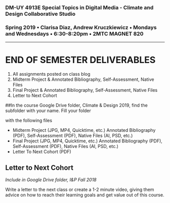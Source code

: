 ### DM-UY 4913E Special Topics in Digital Media - Climate and Design Collaborative Studio
### Spring 2019 • Clarisa Diaz, Andrew Kruczkiewicz • Mondays and Wednesdays • 6:30-8:20pm • 2MTC MAGNET 820
---

# END OF SEMESTER DELIVERABLES

<ol>
<li>All assignments posted on class blog</li>
<li>Midterm Project & Annotated Bibliography, Self-Assessment, Native Files</li>
<li>Final Project & Annotated Bibliography, Self-Assessment, Native Files</li>
<li>Letter to Next Cohort</li>
</ol>
 
##In the course Google Drive folder, Climate & Design 2019, find the subfolder with your name. Fill your folder 

with the following files 
<ul>
<li>Midterm Project (JPG, MP4, Quicktime, etc.) Annotated Bibliography (PDF), Self-Assessment (PDF), Native Files (AI, PSD, etc.)</li>
<li>Final Project (JPG, MP4, Quicktime, etc.) Annotated Bibliography (PDF), Self-Assessment (PDF), Native Files (AI, PSD, etc.)</li>
<li>Letter To Next Cohort (PDF)</li>
</ul>

## Letter to Next Cohort
*Include in Google Drive folder, I&P Fall 2018*

Write a letter to the next class or create a 1-2 minute video, giving them advice on how to reach their learning goals and get value out of this course.
